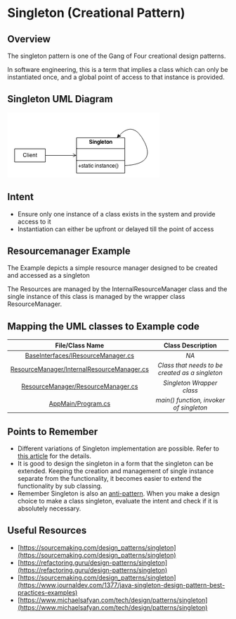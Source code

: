 # Singleton (Creational Pattern)
## Overview
The singleton pattern is one of the Gang of Four creational design patterns. 

In software engineering, this is a term that implies a class which can only be instantiated once, and a global point of access to that instance is provided.

## Singleton UML Diagram
![plot](./singleton.png)

## Intent
- Ensure only one instance of a class exists in the system and provide access to it
- Instantiation can either be upfront or delayed till the point of access

## Resourcemanager Example
The Example depicts a simple resource manager designed to be created and accessed as a singleton

The Resources are managed by the InternalResourceManager class and the single instance of this class is managed by the wrapper class ResourceManager.

## Mapping the UML classes to Example code
| **File/Class Name** | **Class Description**  |
| :-----: | :-: |
| [BaseInterfaces/IResourceManager.cs](./BaseInterfaces/IResourceManager.cs)| *NA* |
| [ResourceManager/InternalResourceManager.cs](./ResourceManager/InternalResourceManager.cs)| *Class that needs to be created as a singleton*|
| [ResourceManager/ResourceManager.cs](./ResourceManager/ResourceManager.cs)| *Singleton Wrapper class*|
| [AppMain/Program.cs](./AppMain/Program.cs) | *main() function, invoker of singleton* |

## Points to Remember
- Different variations of Singleton implementation are possible. Refer to [this article](https://www.journaldev.com/1377/java-singleton-design-pattern-best-practices-examples) for the details.
- It is good to design the singleton in a form that the singleton can be extended. Keeping the creation and management of single instance separate from the functionality, it becomes easier to extend the functionality by sub classing.
- Remember Singleton is also an [anti-pattern](https://www.michaelsafyan.com/tech/design/patterns/singleton). When you make a design choice to make a class singleton, evaluate the intent and check if it is absolutely necessary.

## Useful Resources
- [https://sourcemaking.com/design_patterns/singleton](https://sourcemaking.com/design_patterns/singleton)
- [https://refactoring.guru/design-patterns/singleton](https://refactoring.guru/design-patterns/singleton)
- [https://sourcemaking.com/design_patterns/singleton](https://www.journaldev.com/1377/java-singleton-design-pattern-best-practices-examples)
- [https://www.michaelsafyan.com/tech/design/patterns/singleton](https://www.michaelsafyan.com/tech/design/patterns/singleton)

